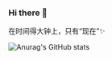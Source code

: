### Hi there 👋
在时间得大钟上，只有“现在”✨

![Anurag's GitHub stats](https://github-readme-stats.vercel.app/api?username=beiszhihao&show_icons=true&count_private=true&hide=contribs&include_all_commits=true&theme=highcontrast&bg_color=30,e96443,904e95)
